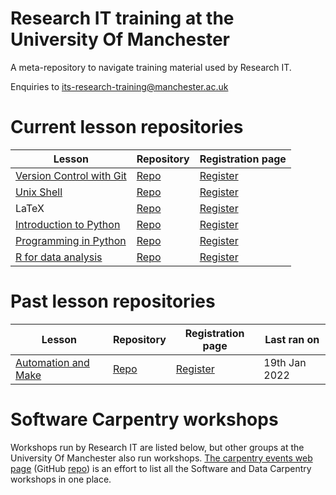 # Research IT training at the University Of Manchester 
A meta-repository to navigate training material used by Research IT.

Enquiries to <its-research-training@manchester.ac.uk>

# Current lesson repositories
|Lesson|Repository|Registration page|
|----|----|----|
|[Version Control with Git](https://gcapes.github.io/git-course)|[Repo](https://github.com/gcapes/git-course)|[Register](https://app.manchester.ac.uk/rgit)
|[Unix Shell](https://swcarpentry.github.io/shell-novice)|[Repo](https://github.com/swcarpentry/shell-novice)|[Register](https://app.manchester.ac.uk/RSHELL)|
|LaTeX|[Repo](https://github.com/gcapes/latex-course)|[Register](https://app.manchester.ac.uk/rlatex)|
|[Introduction to Python](https://swcarpentry.github.io/python-novice-inflammation/)|[Repo](https://swcarpentry.github.io/python-novice-inflammation/)|[Register](https://app.manchester.ac.uk/rpythonint)|
|[Programming in Python](https://uomresearchit.github.io/programming_with_python/)|[Repo](https://github.com/UoMResearchIT/programming_with_python/)|[Register](https://app.manchester.ac.uk/rpythonpro)|
|[R for data analysis](https://uomresearchit.github.io/r-tidyverse-intro)|[Repo](https://github.com/UoMResearchIT/r-tidyverse-intro)|[Register](https://app.manchester.ac.uk/rrdata)|

# Past lesson repositories
|Lesson|Repository|Registration page|Last ran on|
|----|----|----|----|
|[Automation and Make](https://swcarpentry.github.io/make-novice)|[Repo](https://github.com/swcarpentry/make-novice)|[Register](https://app.manchester.ac.uk/rmake)|19th Jan 2022|

# Software Carpentry workshops
Workshops run by Research IT are listed below, but other groups at the University Of Manchester
also run workshops.
[The carpentry events web page](https://uomresearchit.github.io/carpentries-manchester/) (GitHub [repo](https://github.com/anenadic/carpentries-manchester))
is an effort to list all the Software and Data Carpentry workshops in one place.
